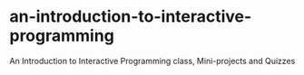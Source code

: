 an-introduction-to-interactive-programming
==========================================

An Introduction to Interactive Programming class, Mini-projects and Quizzes

